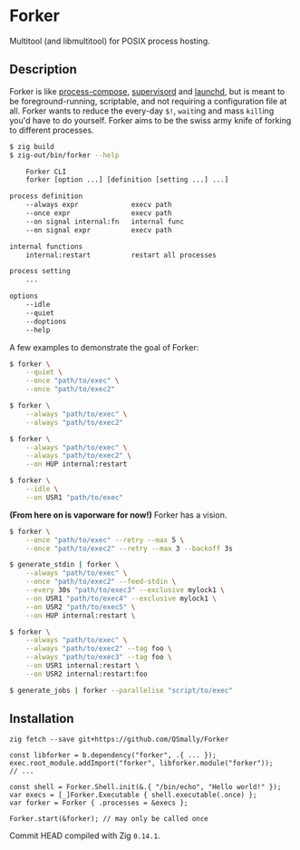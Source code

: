 
# Forker

Multitool (and libmultitool) for POSIX process hosting.

## Description

Forker is like [process-compose](https://github.com/F1bonacc1/process-compose),
[supervisord](https://github.com/Supervisor/supervisor)
and [launchd](https://github.com/apple-oss-distributions/launchd), but is meant to be
foreground-running, scriptable, and not requiring a configuration file at all.
Forker wants to reduce the every-day `$!`, `wait`ing and mass `kill`ing you'd have to do yourself.
Forker aims to be the swiss army knife of forking to different processes.

<!-- And don't even get Forker started on restarting (failed) processes. -->

```bash
$ zig build
$ zig-out/bin/forker --help

    Forker CLI
    forker [option ...] [definition [setting ...] ...]

process definition
    --always expr             execv path
    --once expr               execv path
    --on signal internal:fn   internal func
    --on signal expr          execv path

internal functions
    internal:restart          restart all processes

process setting
    ...

options
    --idle
    --quiet
    --doptions
    --help

```

A few examples to demonstrate the goal of Forker:

```bash
$ forker \
    --quiet \
    --once "path/to/exec" \
    --once "path/to/exec2"
```

```bash
$ forker \
    --always "path/to/exec" \
    --always "path/to/exec2"
```

```bash
$ forker \
    --always "path/to/exec" \
    --always "path/to/exec2" \
    --on HUP internal:restart
```

```bash
$ forker \
    --idle \
    --on USR1 "path/to/exec"
```

**(From here on is vaporware for now!)** Forker has a vision.

```bash
$ forker \
    --once "path/to/exec" --retry --max 5 \
    --once "path/to/exec2" --retry --max 3 --backoff 3s
```

```bash
$ generate_stdin | forker \
    --always "path/to/exec" \
    --once "path/to/exec2" --feed-stdin \
    --every 30s "path/to/exec3" --exclusive mylock1 \
    --on USR1 "path/to/exec4" --exclusive mylock1 \
    --on USR2 "path/to/exec5" \
    --on HUP internal:restart \
```

```bash
$ forker \
    --always "path/to/exec" \
    --always "path/to/exec2" --tag foo \
    --always "path/to/exec3" --tag foo \
    --on USR1 internal:restart \
    --on USR2 internal:restart:foo
```

```bash
$ generate_jobs | forker --parallelise "script/to/exec"
```

## Installation

`zig fetch --save git+https://github.com/QSmally/Forker`

```zig
const libforker = b.dependency("forker", .{ ... });
exec.root_module.addImport("forker", libforker.module("forker"));
// ...
```

```zig
const shell = Forker.Shell.init(&.{ "/bin/echo", "Hello world!" });
var execs = [_]Forker.Executable { shell.executable(.once) };
var forker = Forker { .processes = &execs };

Forker.start(&forker); // may only be called once
```

Commit HEAD compiled with Zig `0.14.1`.
